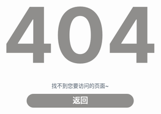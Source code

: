 <style type="text/css">
  .wrap_404{
  margin:0 auto;
  width:1000px;
  }
  .logo_404{
  margin-top:50px;
  }
  .logo_404 h1{
  font-size:200px;
  color:#8F8E8C;
  text-align:center;
  margin-bottom:1px;
  text-shadow:1px 1px 6px #fff;
  }
  .logo_404 p{
  color:#505d6b;
  margin-top:1px;
  text-align:center;
  }
  .logo_404 p button{
  color:lightgreen;
  }
  .sub_404 a{
  color:white;
  background:#8F8E8C;
  text-decoration:none;
  padding:7px 120px;
  font-size:20px;
  font-family: arial, serif;
  font-weight:bold;
  -webkit-border-radius:3em;
  -moz-border-radius:.1em;
  -border-radius:.1em;
  }
</style>
<div class="wrap_404">
  <div class="logo_404">
    <h1>404</h1>
    <p>找不到您要访问的页面~</p>
    <div class="sub_404">
      <p><a href="#" onclick="javascript:history.back(-1);">返回</a></p>
    </div>
  </div>
</div>